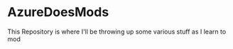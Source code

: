 AzureDoesMods
=============

This Repository is where I'll be throwing up some various stuff as I learn to mod
